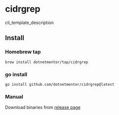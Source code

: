 # cidrgrep

cli_template_description

## Install

### Homebrew tap

```console
brew install dotnetmentor/tap/cidrgrep
```

### go install

```console
go install github.com/dotnetmentor/cidrgrep@latest
```

### Manual

Download binaries from [release page](https://github.com/dotnetmentor/cidrgrep/releases)
